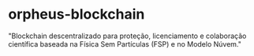 # orpheus-blockchain
"Blockchain descentralizado para proteção, licenciamento e colaboração científica baseada na Física Sem Partículas (FSP) e no Modelo Núvem."
